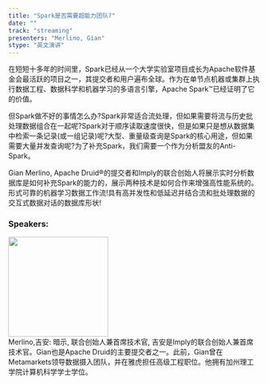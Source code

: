 ```yaml
---
title: "Spark是否需要超能力团队?"
date: "" 
track: "streaming"
presenters: "Merlino, Gian"
stype: "英文演讲"
---
```

在短短十多年的时间里，Spark已经从一个大学实验室项目成长为Apache软件基金会最活跃的项目之一，其提交者和用户遍布全球。作为在单节点机器或集群上执行数据工程、数据科学和机器学习的多语言引擎，Apache Spark™已经证明了它的价值。

但Spark做不好的事情怎么办?Spark非常适合流处理，但如果需要将流与历史批处理数据组合在一起呢?Spark对于顺序读取速度很快，但是如果只是想从数据集中检索一条记录(或一组记录)呢?大型、重量级查询是Spark的核心用途，但如果需要大量并发查询呢?为了补充Spark，我们需要一个作为分析盟友的Anti-Spark。

Gian Merlino, Apache Druid®的提交者和Imply的联合创始人将展示实时分析数据库是如何补充Spark的能力的，展示两种技术是如何合作来增强高性能系统的。形式可靠的机器学习数据工作流!具有高并发性和低延迟并结合流和批处理数据的交互式数据对话的数据库形状!
 ### Speakers: 
 <img src="images/speaker/1124.png" width="200" /><br>Merlino,吉安: 暗示, 联合创始人兼首席技术官, 吉安是Imply的联合创始人兼首席技术官。Gian也是Apache Druid的主要提交者之一。此前，Gian曾在Metamarkets领导数据摄入团队，并在雅虎担任高级工程职位。他拥有加州理工学院计算机科学学士学位。
 